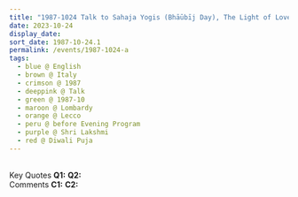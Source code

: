 ```yaml
---
title: "1987-1024 Talk to Sahaja Yogis (Bhāūbīj Day), The Light of Love, before the Evening Program, the day before Diwālī Pūjā, Lecco (50 kms N of Milan on Lake Como), Lombardy, Italy"
date: 2023-10-24
display_date: 
sort_date: 1987-10-24.1
permalink: /events/1987-1024-a
tags:
  - blue @ English
  - brown @ Italy
  - crimson @ 1987
  - deeppink @ Talk
  - green @ 1987-10
  - maroon @ Lombardy
  - orange @ Lecco
  - peru @ before Evening Program
  - purple @ Shri Lakshmi
  - red @ Diwali Puja
---
```


<br>

<wave-list>
  <list-title color="DarkSeaGreen" width="55">Key Quotes</list-title>
  <list-item color="BlanchedAlmond" width="280"><b>Q1:</b> <i></i></list-item>
  <list-item color="Lavender" width="280"><b>Q2:</b> <i></i></list-item>
</wave-list>

<br>

<wave-list>
  <list-title color="DarkSeaGreen" width="55">Comments</list-title>
  <list-item color="BlanchedAlmond" width="280"><b>C1:</b> <i></i></list-item>
  <list-item color="Lavender" width="280"><b>C2:</b> <i></i></list-item>
</wave-list>